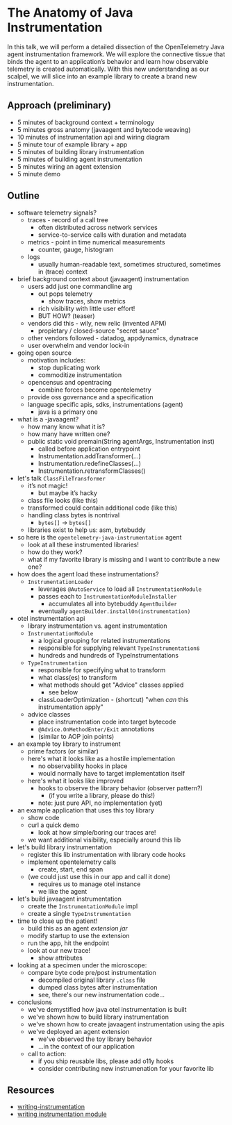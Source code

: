 # The Anatomy of Java Instrumentation

In this talk, we will perform a detailed dissection of the OpenTelemetry Java agent instrumentation
framework. We will explore the connective tissue that binds the agent to an application’s behavior and
learn how observable telemetry is created automatically. With this new understanding as our scalpel, 
we will slice into an example library to create a brand new instrumentation.

## Approach (preliminary)

* 5 minutes of background context + terminology
* 5 minutes gross anatomy (javaagent and bytecode weaving)
* 10 minutes of instrumentation api and wiring diagram
* 5 minute tour of example library + app
* 5 minutes of building library instrumentation
* 5 minutes of building agent instrumentation
* 5 minutes wiring an agent extension
* 5 minute demo

## Outline

* software telemetry signals?
   * traces - record of a call tree
      * often distributed across network services
      * service-to-service calls with duration and metadata
   * metrics - point in time numerical measurements
      * counter, gauge, histogram
   * logs 
      * usually human-readable text, sometimes structured, sometimes in (trace) context
* brief background context about (javaagent) instrumentation
    * users add just one commandline arg
        * out pops telemetry
            * show traces, show metrics
        * rich visibility with little user effort!
        * BUT HOW? (teaser)
    * vendors did this - wily, new relic (invented APM)
        * propietary / closed-source "secret sauce"
    * other vendors followed - datadog, appdynamics, dynatrace
    * user overwhelm and vendor lock-in
* going open source
    * motivation includes:
        * stop duplicating work
        * commoditize instrumentation
    * opencensus and opentracing
        * combine forces become opentelemetry
    * provide oss governance and a specification
    * language specific apis, sdks, instrumentations (agent)
        * java is a primary one
* what is a -javaagent?
    * how many know what it is?
    * how many have written one?
    * public static void premain(String agentArgs, Instrumentation inst) 
        * called before application entrypoint
        * Instrumentation.addTransformer(...)
        * Instrumentation.redefineClasses(...)
        * Instrumentation.retransformClasses()
* let's talk `ClassFileTransformer`
    * it’s not magic!
        * but maybe it’s hacky
    * class file looks (like this)
    * transformed could contain additional code (like this)
    * handling class bytes is nontrival
        * `bytes[]` -> `bytes[]`
    * libraries exist to help us: asm, bytebuddy
* so here is the `opentelemetry-java-instrumentation` agent
    * look at all these instrumented libraries!
    * how do they work?
    * what if my favorite library is missing and I want to contribute a new one?
* how does the agent load these instrumentations?
    * `InstrumentationLoader` 
        * leverages `@AutoService` to load all `InstrumentationModule`
        * passes each to `InstrumentationModuleInstaller`
            * accumulates all into bytebuddy `AgentBuilder`
        * eventually `agentBuilder.installOn(instrumentation)`
* otel instrumentation api
    * library instrumentation vs. agent instrumentation
    * `InstrumentationModule`
        * a logical grouping for related instrumentations
        * responsible for supplying relevant `TypeInstrumentation`s
        * hundreds and hundreds of TypeInstrumentations
    * `TypeInstrumentation`
        * responsible for specifying what to transform
        * what class(es) to transform
        * what methods should get "Advice" classes applied
            * see below
        * classLoaderOptimization - (shortcut) "when _can_ this instrumentation apply"
    * advice classes
        * place instrumentation code into target bytecode
        * `@Advice.OnMethodEnter/Exit` annotations
        * (similar to AOP join points)
* an example toy library to instrument
    * prime factors (or similar)
    * here's what it looks like as a hostile implementation
        * no observability hooks in place
        * would normally have to target implementation itself
    * here's what it looks like improved
        * hooks to observe the library behavior (observer pattern?)
            * (if you write a library, please do this!)
        * note: just pure API, no implementation (yet)
* an example application that uses this toy library
    * show code
    * curl a quick demo
        * look at how simple/boring our traces are!
    * we want additional visibility, especially around this lib
* let's build library instrumentation
    * register this lib instrumentation with library code hooks
    * implement opentelemetry calls
        * create, start, end span
    * (we could just use this in our app and call it done)
        * requires us to manage otel instance
        * we like the agent
* let's build javaagent instrumentation
    * create the `InstrumentationModule` impl
    * create a single `TypeInstrumentation`
* time to close up the patient!
    * build this as an agent *extension jar*
    * modify startup to use the extension
    * run the app, hit the endpoint
    * look at our new trace!
        * show attributes
* looking at a specimen under the microscope:
    * compare byte code pre/post instrumentation
        * decompiled original library `.class` file
        * dumped class bytes after instrumentation
        * see, there's our new instrumentation code...
* conclusions
    * we've demystified how java otel instrumentation is built
    * we've shown how to build library instrumentation
    * we've shown how to create javaagent instrumentation using the apis
    * we've deployed an agent extension
        * we've observed the toy library behavior
        * ...in the context of our application
    * call to action:
        * if you ship reusable libs, please add o11y hooks
        * consider contributing new instrumenation for your favorite lib

## Resources 

* [writing-instrumentation](https://github.com/open-telemetry/opentelemetry-java-instrumentation/blob/main/docs/contributing/writing-instrumentation.md)
* [writing instrumentation module](https://github.com/open-telemetry/opentelemetry-java-instrumentation/blob/main/docs/contributing/writing-instrumentation-module.md)
